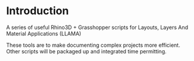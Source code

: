 # Introduction 
A series of useful Rhino3D + Grasshopper scripts for Layouts, Layers And Material Applications (LLAMA) 

These tools are to make documenting complex projects more efficient. Other scripts will be packaged up and integrated time permitting.
